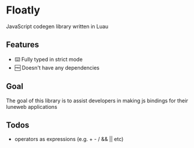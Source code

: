 # Floatly

JavaScript codegen library written in Luau

## Features

- ⌨️ Fully typed in strict mode
- 🆓 Doesn't have any dependencies

## Goal

The goal of this library is to assist developers in making js bindings for their luneweb applications

## Todos

- operators as expressions (e.g. + - / && || etc)
